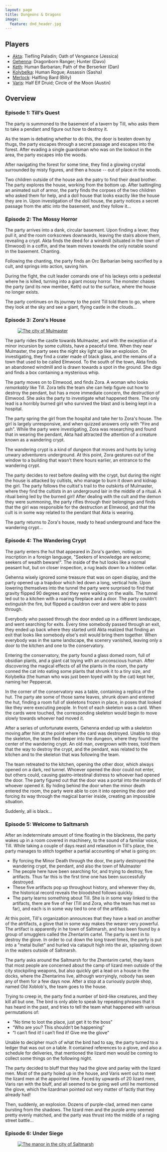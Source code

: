 ```yaml
---
layout: page
title: Dungeons & Dragons
image:
  feature: dnd_header.jpg
---
```


## Players

   * [Akta](https://www.dndbeyond.com/profile/craigmbooth/characters/9727965): Tiefling Paladin; Oath of Vengeance (Jessica)
   * [Gehenna](https://www.dndbeyond.com/profile/craigmbooth/characters/9817137): Dragonborn Ranger; Hunter (Davo)
   * [Keth](https://www.dndbeyond.com/profile/craigmbooth/characters/12844059): Human Barbarian; Path of the Berserker (Dan)
   * [Kolybelka](https://www.dndbeyond.com/profile/craigmbooth/characters/15188549): Human Rogue; Assassin (Sasha)
   * [Merlock](https://www.dndbeyond.com/profile/craigmbooth/characters/10604375): Halfling Bard (Billy)
   * [Varis](https://www.dndbeyond.com/profile/craigmbooth/characters/11643474): Half Elf Druid; Circle of the Moon (Austin)

## Overview

### Episode 1:  Till's Quest

The party is summoned to the basement of a tavern by Till, who asks them to take a pendant and figure out how to destroy it.

As the team is debating whether to do this, the door is beaten down by thugs, the party escapes through a secret passage and escapes into the forest.  After evading a single guardsman who was on the lookout in the area, the party escapes into the woods.

After navigating the forest for some time, they find a glowing crystal surrounded by misty figures, and then a house -- out of place in the woods.

Two children outside of the house ask the patry to find their dead brother.  The party explores the house, working from the bottom up.  After battingling an animated suit of armor, the party finds the corpses of the two children who asked them for help, and a doll house that looks exactly like the house they are in.  Upon investigation of the doll house, the party notices a secret passage from the attic into the basement, and they follow it...


### Episode 2:  The Mossy Horror

The party arrives into a dank, circular basement.  Upon finding a lever, they pull it, and the room corkscrews downwards, leaving the stairs above them, revealing a crypt.  Akta finds the deed for a windmill (situated in the town of Elmwood) in a coffin, and the team moves towards the only notable sound in the basement.  Chanting.

Following the chanting, the party finds an Orc Barbarian being sacrified by a cult, and springs into action, saving him.

During the fight, the cult leader comands one of his lackeys onto a pedestal where he is killed, turning into a giant mossy horror.  The monster chases the party (and its new member, Keth) out to the surface, where the house no longer exists.

The party continues on its journey to the point Till told them to go, where they look at the sky and see a giant, flying castle in the clouds...

### Episode 3: Zora's House

<figure class="half">
  <a href="mulmaster.png"><img src="mulmaster.png" alt="The city of Mulmaster"></a>
</figure>

The party rides the castle towards Mulmaster, and with the exception of a minor incursion by some cultists, have a peaceful time.  When they near Mulmaster, the party sees the night sky light up like an explosion.  On investigating, they find a crater made of black glass, and the remains of a town that used to be called Elmwood.  To the south of the town, Akta finds an abandoned windmill and is drawn towards a spot in the ground.  She digs and finds a box containing a mysterious whip.

The party moves on to Elmwood, and finds Zora.  A woman who looks *remarkably* like Till.  Zora tells the team she can help figure out how to destroy the pendant, but has a more immediate concern, the destruction of Elmwood.  She asks the party to investigate what happened there.  The only lead is a horribly burned girl who survived the blast and is being kept in a hospital.

The party spring the girl from the hospital and take her to Zora's house.  The girl is largely unresponsive, and when quizzed answers only with "Fire and ash".  While the party were investigating, Zora was researching and found that in wearing the pendant, Akta had attracted the attention of a creature known as a wandering crypt.

The wandering crypt is a kind of dungeon that moves and hunts by luring unwary adventurers underground.  At this point, Zora gestures out of the window to a building that wasn't there hours earlier, an entrance to the wandering crypt.

The party decides to rest before dealing with the crypt, but during the night the house is attacked by cultists, who manage to burn it down and kidnap the girl.  The party follows the cultist's trail to the outskirts of Mulmaster, where they find the cultists in an underground lair in the middle of a ritual.  A ritual being led by the burned girl!  After dealing with the cult and the demon they were summoning, the party rifles through their belongings and finds that the girl was responsible for the destruction at Elmwood, and that the cult is in some way related to the pendant that Akta is wearing.

The party returns to Zora's house, ready to head underground and face the wandering crypt...

### Episode 4:  The Wandering Crypt

The party enters the hut that appeared in Zora's garden, noting an inscription in a foreign language, "Seekers of knowledge are welcome; seekers of wealth beware!".  The inside of the hut looks like a normal peasant hut, but on closer inspection, a rug leads down to a hidden cellar.

Gehenna wisely ignored some treasure that was on open display, and the party opened up a trapdoor which led down a long, vertical hole.  Upon lowering themselves into the tunnel the party were surprised to find that gravity flipped 90 degrees and they were walking on the walls.  The tunnel led out to a kitchen with a roaring fireplace and a door.  The party couldn't extinguish the fire, but flipped a cauldron over and were able to pass through.

Everybody who passed through the door ended up in a different landscape, and went searching for exits.  Every time somebody passed through an exit, they ended up back where they started until Akta realized that finding an exit that looks like somebody else's exit would bring them together.  When everybody was in the same landscape, the scenery vanished, leaving only a door to the kitchen and one to the conservatory.

Entering the conservatory, the party found a glass domed room, full of obsidian plants, and a giant cat toying with an unconscious human.  After discovering the magical effects of all the plants in the room, the party conned the cat into eating some plants that shrunk it to a tiny size, and Kolybelka (the human who was just been toyed with by the cat) kept her, naming her Peppercat.

In the corner of the conservatory was a table, containing a replica of the hut.  The party ate some of those same leaves, shrunk down and entered the hut, finding a room full of skeletons frozen in place, in poses that looked like they were executing people.  In front of each skeleton was a card.  When the cards were touched, the corresponding skeleton would begin to move slowly towards whoever had moved it.

After a series of unfortunate events, Gehenna ended up with a skeleton moving after him at the point where the card was destroyed.  Unable to stop the skeleton, the team fled deeper into the dungeon, where they found the center of the wandering crypt.  An old man, overgrown with trees, told them that the way to destroy the crypt, and the pendant, was related to the kitchen and to the skeleton that was following the team.

The team retreated to the kitchen, opening the other door, which always opened on a dark, red tunnel.  Whoever opened the door could not enter, but others could, causing gastro-intestinal distress to whoever had opened the door.  The party figured out that the door was a portal into the innards of whoever opened it.  By hiding behind the door when the minor death entered the room, the party were able to con it into opening the door and forcing its way through the magical barrier inside, creating an impossible situation.

Suddenly, all is black...

### Episode 5:  Welcome to Saltmarsh

After an indeterminate amount of time floating in the blackness, the party wakes up in a room covered in machinery, to the sound of a familiar voice, Till.  While taking a couple of days reast and relaxation in Till's place, the party manages to stitch together a partial accounting of what is going on:

   * By forcing the Minor Death through the door, the party destroyed the wandering crypt, the pendant, and also the town of Mulmaster
   * The people here have been searching for, and trying to destroy, five artifacts.  Thus far this is the first time one has been successfully destroyed.
   * These five artifacts pop up throughout history, and wherever they do, the historical record reveals the bloodshed follows quickly.
   * The party learns something about Till.  She is in some way linked to the artifacts, there are five of her (Till and Zora, who the team has met so far), and each is in some way tied to one of the artifacts.

At this point, Till's organization announces that they have a lead on another of the atrtifacts, a glove that in some way makes the wearer very powerful.  The artifact is apparently in he town of Saltmarsh, and has been found by a group of smugglers called the Zhentarim cartel.  The party is sent in to destroy the glove.  In order to cut down the long travel times, the party is put into a "metal bullet" and hurled via catapult high into the air, splashing down in the waters outside of Saltmarsh.

The party asks around the Saltmarsh for the Zhentarim cartel, they learn that most people are concerned about the camp of lizard men outside of the city stockpiling weapons, but also quickly get a lead on a house in the docks, where the Zhentarims live, although worryingly, nobody has seen any of them for a few days now.  After a stop at a curiously purple shop, named Old Xoblob's, the team goes to the house.

Trying to creep in, the party find a number of bird-like creatures, and they kill all but one.  The bird is only able to speak by repeating phrases that it has heard in the past, and tries to tell the team what happened with various permutations of:

   * “No time to loot the place, just get it to the boss”
   * “Who are you?  This shouldn’t be happening”
   * “I can’t find it!  I can’t find it!  Give me the glove”
   
Unable to decipher much of what the bird had to say, the party turned to a ledger that was out on a table.  It contained references to a glove, and also a schedule for deliveries, that mentioned the lizard men would be coming to collect some things on the following night.

The party decided to bluff that they had the glove and parlay with the lizard men.  Most of the party holed up in the house, and Varis went out to meet the lizard men at the appointed time.  Faced by upwards of 20 lizard men, Varis ran with the bluff, and all seemed to be going well until he mentioned the glove, which the lizardman pointed out very matter of factly that they already had!

Then, suddenly, an explosion.  Dozens of purple-clad, armed men came bursting from the shadows.  The lizard men and the purple army seemed pretty evenly matched, and the party was thrust into the middle of a raging street battle...

### Episode 6:  Under Siege

<figure class="half">
  <a href="saltmarsh_manor.png"><img src="saltmarsh_manor.png" alt="The manor in the city of Saltmarsh"></a>
</figure>

